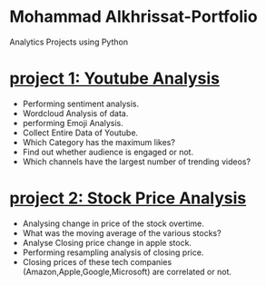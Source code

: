 # Mohammad Alkhrissat-Portfolio
Analytics Projects using Python 

# [project 1: Youtube Analysis](https://github.com/mohammadkhresat/mohammad-portfolio/blob/main/youtube_analysis_MK.ipynb)
* Performing sentiment analysis.
* Wordcloud Analysis of data.
* performing Emoji Analysis.
* Collect Entire Data of Youtube.
* Which Category has the maximum likes?
* Find out whether audience is engaged or not.
* Which channels have the largest number of trending videos?

# [project 2: Stock Price Analysis](https://github.com/mohammadkhresat/mohammad-portfolio/blob/main/stock%20price%20MK.ipynb)
* Analysing change in price of the stock overtime.
* What was the moving average of the various stocks?
* Analyse Closing price change in apple stock. 
* Performing resampling analysis of closing price.
* Closing prices of these tech companies (Amazon,Apple,Google,Microsoft) are correlated or not.
